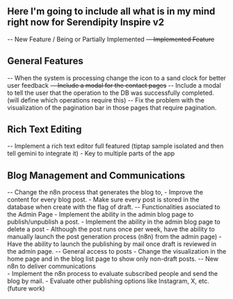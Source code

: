 ## Here I'm going to include all what is in my mind right now for Serendipity Inspire v2
-- New Feature / Being or Partially Implemented
~~-- Implemented Feature~~
 
## General Features
-- When the system is processing change the icon to a sand clock for better user feedback
~~-- Include a modal for the contact pages~~
-- Include a modal to tell the user that the operation to the DB was successfully completed. (will define which operations require this)
-- Fix the problem with the visualization of the pagination bar in those pages that require pagination.

## Rich Text Editing
-- Implement a rich text editor full featured (tiptap sample isolated and then tell gemini to integrate it) - Key to multiple parts of the app

## Blog Management and Communications
-- Change the n8n process that generates the blog to, 
    - Improve the content for every blog post.
    - Make sure every post is stored in the database when create with the flag of draft.
-- Functionalities asociated to the Admin Page
    - Implement the ability in the admin blog page to publish/unpublish a post.
    - Implement the ability in the admin blog page to delete a post
    - Although the post runs once per week, have the ability to manually launch the post generation process (n8n) from the admin page)
    - Have the ability to launch the publishing by mail once draft is reviewed in the admin page.
-- General access to posts
    - Change the visualization in the home page and in the blog list page to show only non-draft posts.
-- New n8n to deliver communications    
    - Implement the n8n process to evaluate subscribed people and send the blog by mail.
    - Evaluate other publishing options like Instagram, X, etc. (future work)
